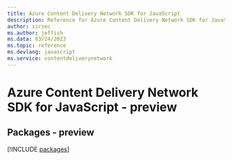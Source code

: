 ```yaml
---
title: Azure Content Delivery Network SDK for JavaScript
description: Reference for Azure Content Delivery Network SDK for JavaScript
author: xirzec
ms.author: jeffish
ms.data: 03/24/2023
ms.topic: reference
ms.devlang: javascript
ms.service: contentdeliverynetwork
---
```

# Azure Content Delivery Network SDK for JavaScript - preview
## Packages - preview
[!INCLUDE [packages](content-delivery-network-index.md)]